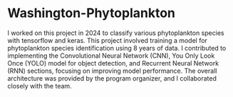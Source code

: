 # Washington-Phytoplankton
I worked on this project in 2024 to classify various phytoplankton species with tensorflow and keras. This project involved training a model for phytoplankton species identification using 8 years of data. I contributed to implementing the Convolutional Neural Network (CNN), You Only Look Once (YOLO) model for object detection, and Recurrent Neural Network (RNN) sections, focusing on improving model performance. The overall architecture was provided by the program organizer, and I collaborated closely with the team.
